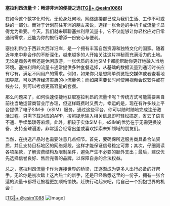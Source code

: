 **塞拉利昂流量卡：畅游非洲的便捷之选[[TG💪+ @esim1088](https://t.me/s/esim1088)]**

在如今这个数字化时代，无论身处何地，网络连接都已成为我们生活、工作不可或缺的一部分。而对于计划前往非洲的朋友来说，选择一张合适的手机卡或流量卡显得尤为重要。今天，我们就来聊聊塞拉利昂流量卡，它不仅能够让你轻松应对日常通讯需求，还能为你的旅行增添一份安心与便利。

塞拉利昂位于西非大西洋沿岸，是一个拥有丰富自然资源和独特文化的国家。随着近年来中非合作的不断深化，越来越多的人开始关注这片神秘而充满活力的土地。无论是商务考察还是休闲旅游，一张优质的本地SIM卡都能帮助你更好地融入当地环境。塞拉利昂的流量卡通常提供多种套餐选择，从基础的数据流量到通话时长应有尽有，满足不同用户的需求。例如，如果你只是想简单浏览社交媒体或者查看地图导航，可以选择经济实惠的小流量包；而如果需要长时间使用视频会议软件或在线办公，则可以考虑更高容量的套餐。

那么问题来了，如何快速便捷地获取塞拉利昂的流量卡呢？传统方式可能需要亲自前往当地运营商营业厅办理，但这样既费时又费力。幸运的是，现在有许多线上平台提供了电子SIM卡（eSIM）服务，通过这些平台，你可以随时随地完成注册激活过程。只需下载对应的APP，按照提示输入相关信息即可轻松搞定，省去了语言不通、手续繁琐等麻烦。此外，相较于实体SIM卡，eSIM的优势在于无需更换设备，支持全球漫游，非常适合经常出差或喜欢探索未知领域的朋友们。

当然，在挑选产品时也需要注意几点细节。首先，要确保所选服务商具备合法资质，并且支持目标地区的网络频段，这样才能保证信号稳定可靠；其次，仔细阅读各项条款，了解资费结构及限制条件，避免产生不必要的额外支出；最后，建议优先选择信誉良好、售后完善的品牌，以保障自身的合法权益。

总之，塞拉利昂流量卡作为连接世界的桥梁，正逐渐成为更多人出行必备的好帮手。无论你是初次踏上这片热土的新手，还是已经熟悉这里的一份子，拥有一张合适的流量卡都将让旅程更加顺畅愉快。赶快行动起来吧，给自己一个拥抱世界的机会！

[[TG💪+ @esim1088](https://t.me/s/esim1088) ![Image](https://i.postimg.cc/4NQfJmqS/Snipaste-2025-05-13-00-14-12.png)]